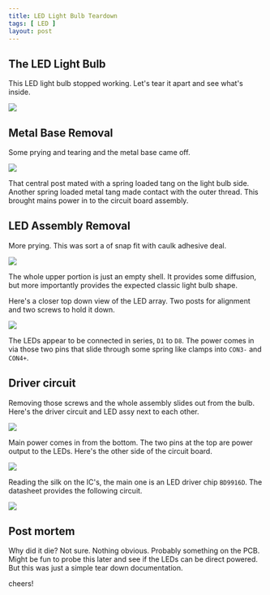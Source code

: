 ```yaml
---
title: LED Light Bulb Teardown
tags: [ LED ]
layout: post
---
```


## The LED Light Bulb

This LED light bulb stopped working. Let's tear it apart and see what's inside.

![](/images/led_bulb1.jpg)


## Metal Base Removal

Some prying and tearing and the metal base came off.

![](/images/led_bulb2.jpg)

That central post mated with a spring loaded tang on the light bulb side. Another
spring loaded metal tang made contact with the outer thread. This brought mains
power in to the circuit board assembly.


## LED Assembly Removal
More prying. This was sort a of snap fit with caulk adhesive deal.

![](/images/led_bulb3.jpg)

The whole upper portion is just an empty shell. It provides some diffusion, but
more importantly provides the expected classic light bulb shape.

Here's a closer top down view of the LED array. Two posts for alignment and
two screws to hold it down.

![](/images/led_bulb4.jpg)

The LEDs appear to be connected in series, `D1` to `D8`. The power comes in via
those two pins that slide through some spring like clamps into `CON3-` and `CON4+`.


## Driver circuit

Removing those screws and the whole assembly slides out from the bulb.
Here's the driver circuit and LED assy next to each other.

![](/images/led_bulb5.jpg)

Main power comes in from the bottom. The two pins at the top are power
output to the LEDs. Here's the other side of the circuit board.

![](/images/led_bulb6.jpg)

Reading the silk on the IC's, the main one is an LED driver chip `BD9916D`.
The datasheet provides the following circuit.

![](/images/bd9916d_schematic.jpg)


## Post mortem

Why did it die? Not sure. Nothing obvious. Probably something on the PCB.
Might be fun to probe this later and see if the LEDs can be direct powered.
But this was just a simple tear down documentation.

cheers!
